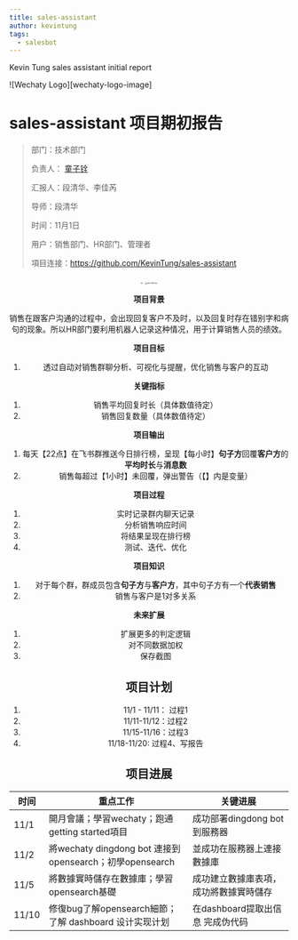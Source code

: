 ```yaml
---
title: sales-assistant
author: kevintung
tags:
  - salesbot
---
```

Kevin Tung sales assistant initial report
  
![Wechaty Logo][wechaty-logo-image]

# sales-assistant 项目期初报告

> 部门：技术部门
>
> 负责人： [童子铨](https://github.com/KevinTung)
>
> 汇报人：段清华、李佳芮
>
> 导师：段清华
>
> 时间：11月1日
>
> 用户：销售部门、HR部门、管理者
>
> 項目连接：https://github.com/KevinTung/sales-assistant

<center class="half"><center/>
  <img src="/Users/kevintung/workspace/juzi/asset/sales-Feishu.jpg" style="zoom: 21%;" />
  <img src="/Users/kevintung/workspace/juzi/asset/sales-Wechat.jpg" alt="sales-Wechat" style="zoom:21%;" />
</center>





**项目背景**

销售在跟客户沟通的过程中，会出现回复客户不及时，以及回复时存在错别字和病句的现象。所以HR部门要利用机器人记录这种情况，用于计算销售人员的绩效。

**项目目标**

1. 透过自动对销售群聊分析、可视化与提醒，优化销售与客户的互动

**关键指标**

1. 销售平均回复时长（具体数值待定）
2. 销售回复数量（具体数值待定）

**项目输出**

1. 每天【22点】在飞书群推送今日排行榜，呈现【每小时】**句子方**回覆**客户方**的**平均时长**与**消息数**
2. 销售每超过【1小时】未回覆，弹出警告（【】内是变量）

**项目过程**

1. 实时记录群内聊天记录
2. 分析销售响应时间
3. 将结果呈现在排行榜
4. 测试、迭代、优化

**项目知识**

1. 对于每个群，群成员包含**句子方**与**客户方**，其中句子方有一个**代表销售**
2. 销售与客户是1对多关系

**未来扩展**

1. 扩展更多的判定逻辑
2. 对不同数据加权
3. 保存截图



## 项目计划

1. 11/1 - 11/11： 过程1 
2. 11/11-11/12：过程2
3. 11/15-11/16：过程3
4. 11/18-11/20: 过程4、写报告



## 项目进展

| 时间  | 重点工作                                                 | 关键进展                               |
| ----- | -------------------------------------------------------- | -------------------------------------- |
| 11/1  | 開月會議；學習wechaty；跑通getting started項目           | 成功部署dingdong bot到服務器           |
| 11/2  | 將wechaty dingdong bot 連接到 opensearch；初學opensearch | 並成功在服務器上連接數據庫             |
| 11/5  | 將數據實時儲存在數據庫；學習opensearch基礎               | 成功建立數據庫表項，成功將數據實時儲存 |
| 11/10 | 修復bug了解opensearch細節；了解 dashboard 设计实现计划   | 在dashboard提取出信息 完成伪代码       |

